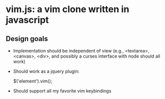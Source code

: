 vim.js: a vim clone written in javascript
=========================================

Design goals
------------

- Implementation should be independent of view (e.g., &lt;textarea&gt;, &lt;canvas&gt;, &lt;div&gt;, and possibly a curses interface with node should all work)
- Should work as a jquery plugin:

    $('element').vim();
- Should support all my favorite vim keybindings
